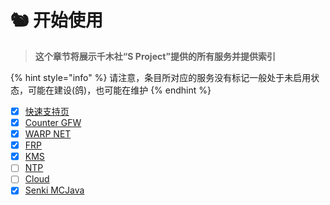 # 🐿 开始使用

> **这个章节将展示千木社“S Project”提供的所有服务并提供索引**

{% hint style="info" %}
请注意，条目所对应的服务没有标记一般处于未启用状态，可能在建设(鸽)，也可能在维护
{% endhint %}

* [x] [快速支持页](kuai-su-zhi-chi-ye.md)
* [x] [Counter GFW](counter-gfw.md)
* [x] [WARP NET](warp-net.md)
* [x] [FRP](frp.md)
* [x] [KMS](kms.md)
* [ ] [NTP](ntp.md)
* [ ] [Cloud](cloud.md)
* [x] [Senki MCJava](senki-mcjava.md)

